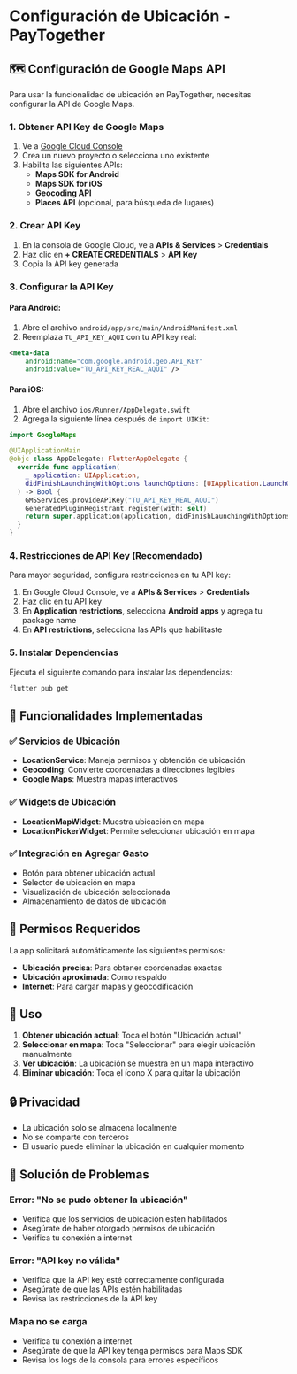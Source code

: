 # Configuración de Ubicación - PayTogether

## 🗺️ Configuración de Google Maps API

Para usar la funcionalidad de ubicación en PayTogether, necesitas configurar la API de Google Maps.

### 1. Obtener API Key de Google Maps

1. Ve a [Google Cloud Console](https://console.cloud.google.com/)
2. Crea un nuevo proyecto o selecciona uno existente
3. Habilita las siguientes APIs:
   - **Maps SDK for Android**
   - **Maps SDK for iOS**
   - **Geocoding API**
   - **Places API** (opcional, para búsqueda de lugares)

### 2. Crear API Key

1. En la consola de Google Cloud, ve a **APIs & Services** > **Credentials**
2. Haz clic en **+ CREATE CREDENTIALS** > **API Key**
3. Copia la API key generada

### 3. Configurar la API Key

#### Para Android:
1. Abre el archivo `android/app/src/main/AndroidManifest.xml`
2. Reemplaza `TU_API_KEY_AQUI` con tu API key real:
```xml
<meta-data
    android:name="com.google.android.geo.API_KEY"
    android:value="TU_API_KEY_REAL_AQUI" />
```

#### Para iOS:
1. Abre el archivo `ios/Runner/AppDelegate.swift`
2. Agrega la siguiente línea después de `import UIKit`:
```swift
import GoogleMaps

@UIApplicationMain
@objc class AppDelegate: FlutterAppDelegate {
  override func application(
    _ application: UIApplication,
    didFinishLaunchingWithOptions launchOptions: [UIApplication.LaunchOptionsKey: Any]?
  ) -> Bool {
    GMSServices.provideAPIKey("TU_API_KEY_REAL_AQUI")
    GeneratedPluginRegistrant.register(with: self)
    return super.application(application, didFinishLaunchingWithOptions: launchOptions)
  }
}
```

### 4. Restricciones de API Key (Recomendado)

Para mayor seguridad, configura restricciones en tu API key:

1. En Google Cloud Console, ve a **APIs & Services** > **Credentials**
2. Haz clic en tu API key
3. En **Application restrictions**, selecciona **Android apps** y agrega tu package name
4. En **API restrictions**, selecciona las APIs que habilitaste

### 5. Instalar Dependencias

Ejecuta el siguiente comando para instalar las dependencias:

```bash
flutter pub get
```

## 🔧 Funcionalidades Implementadas

### ✅ Servicios de Ubicación
- **LocationService**: Maneja permisos y obtención de ubicación
- **Geocoding**: Convierte coordenadas a direcciones legibles
- **Google Maps**: Muestra mapas interactivos

### ✅ Widgets de Ubicación
- **LocationMapWidget**: Muestra ubicación en mapa
- **LocationPickerWidget**: Permite seleccionar ubicación en mapa

### ✅ Integración en Agregar Gasto
- Botón para obtener ubicación actual
- Selector de ubicación en mapa
- Visualización de ubicación seleccionada
- Almacenamiento de datos de ubicación

## 📱 Permisos Requeridos

La app solicitará automáticamente los siguientes permisos:

- **Ubicación precisa**: Para obtener coordenadas exactas
- **Ubicación aproximada**: Como respaldo
- **Internet**: Para cargar mapas y geocodificación

## 🚀 Uso

1. **Obtener ubicación actual**: Toca el botón "Ubicación actual"
2. **Seleccionar en mapa**: Toca "Seleccionar" para elegir ubicación manualmente
3. **Ver ubicación**: La ubicación se muestra en un mapa interactivo
4. **Eliminar ubicación**: Toca el ícono X para quitar la ubicación

## 🔒 Privacidad

- La ubicación solo se almacena localmente
- No se comparte con terceros
- El usuario puede eliminar la ubicación en cualquier momento

## 🐛 Solución de Problemas

### Error: "No se pudo obtener la ubicación"
- Verifica que los servicios de ubicación estén habilitados
- Asegúrate de haber otorgado permisos de ubicación
- Verifica tu conexión a internet

### Error: "API key no válida"
- Verifica que la API key esté correctamente configurada
- Asegúrate de que las APIs estén habilitadas
- Revisa las restricciones de la API key

### Mapa no se carga
- Verifica tu conexión a internet
- Asegúrate de que la API key tenga permisos para Maps SDK
- Revisa los logs de la consola para errores específicos 